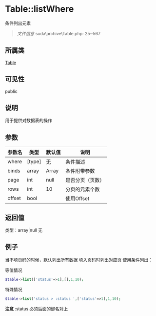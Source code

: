 # Table::listWhere
条件列出元素
> *文件信息* suda\archive\Table.php: 25~567
## 所属类 

[Table](../Table.md)

## 可见性

  public  
## 说明


用于提供对数据表的操作

## 参数

 
| 参数名 | 类型 | 默认值 | 说明 |
|--------|-----|-------|-------|
 | where |  [type] | 无 |  条件描述 |
 | binds |  array | Array |  条件附带参数 |
 | page |  int | null |  是否分页（页数） |
 | rows |  int | 10 |  分页的元素个数 |
 | offset |  bool |  |  使用Offset |
## 返回值
 
类型：array|null
无
## 例子


当不填页码的时候，默认列出所有数据
填入页码时列出对应页
使用条件列出：

等值情况
```php
$table->list(['status'=>1],[],1,10);
```

特殊情况
```php
$table->list('status > :status ',['status'=>1],1,10);
```
**注意** :status 必须后面的键名对上